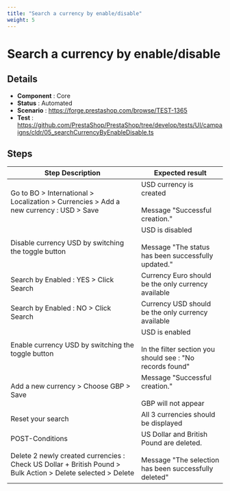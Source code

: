 ```yaml
---
title: "Search a currency by enable/disable"
weight: 5
---
```


# Search a currency by enable/disable
## Details
* **Component** : Core
* **Status** : Automated
* **Scenario** : https://forge.prestashop.com/browse/TEST-1365
* **Test** : https://github.com/PrestaShop/PrestaShop/tree/develop/tests/UI/campaigns/cldr/05_searchCurrencyByEnableDisable.ts

## Steps
| Step Description | Expected result |
| ----- | ----- |
| Go to BO > International > Localization > Currencies > Add a new currency : USD > Save | USD currency is created<br><br>Message "Successful creation." |
| Disable currency USD by switching the toggle button | USD is disabled<br><br>Message "The status has been successfully updated." |
| Search by Enabled : YES > Click Search | Currency Euro should be the only currency available |
| Search by Enabled : NO > Click Search | Currency USD should be the only currency available |
| Enable currency USD by switching the toggle button | USD is enabled<br><br>In the filter section you should see : "No records found" |
| Add a new currency > Choose GBP > Save | Message "Successful creation."<br><br>GBP will not appear |
| Reset your search | All 3 currencies should be displayed |
| POST-Conditions<br><br>Delete 2 newly created currencies : Check US Dollar + British Pound > Bulk Action > Delete selected > Delete | US Dollar and British Pound are deleted.<br><br>Message "The selection has been successfully deleted" |